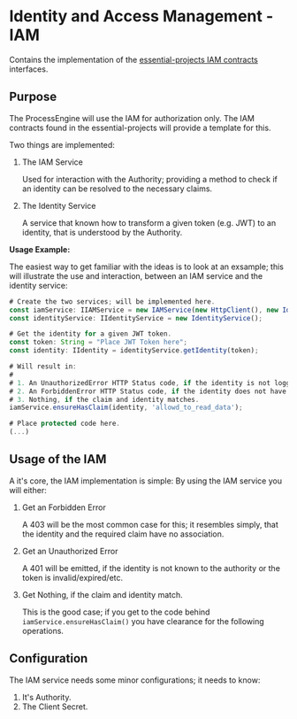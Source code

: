 # Identity and Access Management - IAM

Contains the implementation of the
[essential-projects IAM contracts](https://github.com/essential-projects/iam_contracts)
interfaces.

## Purpose

The ProcessEngine will use the IAM for authorization only. The IAM contracts
found in the essential-projects will provide a template for this.

Two things are implemented:

1. The IAM Service

   Used for interaction with the Authority; providing a method to check if an
   identity can be resolved to the necessary claims.

2. The Identity Service

   A service that known how to transform a given token (e.g. JWT) to an
   identity, that is understood by the Authority.

**Usage Example:**

The easiest way to get familiar with the ideas is to look at an exsample; this
will illustrate the use and interaction, between an IAM service and the
identity service:

```ts
# Create the two services; will be implemented here.
const iamService: IIAMService = new IAMService(new HttpClient(), new IdentityService(), this.config.introspectPath);
const identityService: IIdentityService = new IdentityService();

# Get the identity for a given JWT token.
const token: String = "Place JWT Token here";
const identity: IIdentity = identityService.getIdentity(token);

# Will result in:
#
# 1. An UnauthorizedError HTTP Status code, if the identity is not logged in at the authority.
# 2. An ForbiddenError HTTP Status code, if the identity does not have the claim.
# 3. Nothing, if the claim and identity matches.
iamService.ensureHasClaim(identity, 'allowd_to_read_data');

# Place protected code here.
(...)
```

## Usage of the IAM

A it's core, the IAM implementation is simple: By using the IAM service you
will either:

1. Get an Forbidden Error

   A 403 will be the most common case for this; it resembles simply, that the
   identity and the required claim have no association.

1. Get an Unauthorized Error

   A 401 will be emitted, if the identity is not known to the authority or the
   token is invalid/expired/etc.

2. Get Nothing, if the claim and identity match.

   This is the good case; if you get to the code behind
   `iamService.ensureHasClaim()` you have clearance for the following
   operations.

## Configuration

The IAM service needs some minor configurations; it needs to know:

1. It's Authority.
1. The Client Secret.
